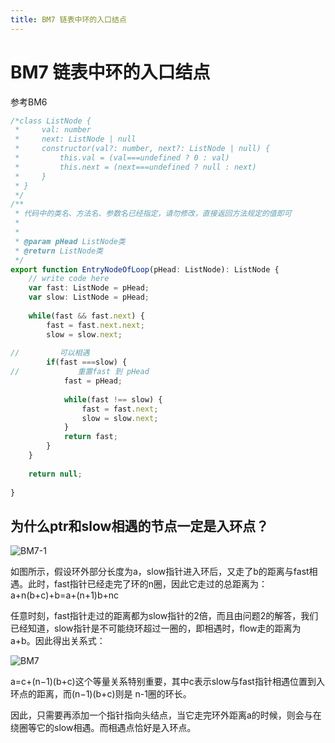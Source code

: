 ```yaml
---
title: BM7 链表中环的入口结点
---
```

# BM7 链表中环的入口结点
参考BM6

```jsx
/*class ListNode {
 *     val: number
 *     next: ListNode | null
 *     constructor(val?: number, next?: ListNode | null) {
 *         this.val = (val===undefined ? 0 : val)
 *         this.next = (next===undefined ? null : next)
 *     }
 * }
 */
/**
 * 代码中的类名、方法名、参数名已经指定，请勿修改，直接返回方法规定的值即可
 *
 * 
 * @param pHead ListNode类 
 * @return ListNode类
 */
export function EntryNodeOfLoop(pHead: ListNode): ListNode {
    // write code here
    var fast: ListNode = pHead;
    var slow: ListNode = pHead;
    
    while(fast && fast.next) {
        fast = fast.next.next;
        slow = slow.next;
        
//         可以相遇
        if(fast ===slow) {
//             重置fast 到 pHead
            fast = pHead;
            
            while(fast !== slow) {
                fast = fast.next;
                slow = slow.next;
            }
            return fast;
        }
    }
    
    return null;
    
}
```

## **为什么ptr和slow相遇的节点一定是入环点？**

![BM7-1](/BM7-1.jpg)

如图所示，假设环外部分长度为a，slow指针进入环后，又走了b的距离与fast相遇。此时，fast指针已经走完了环的n圈，因此它走过的总距离为： a+n(b+c)+b=a+(n+1)b+nc

任意时刻，fast指针走过的距离都为slow指针的2倍，而且由问题2的解答，我们已经知道，slow指针是不可能绕环超过一圈的，即相遇时，flow走的距离为a+b。因此得出关系式：

![BM7](/BM7.svg)

a=c+(n−1)(b+c)这个等量关系特别重要，其中c表示slow与fast指针相遇位置到入环点的距离，而(n−1)(b+c)则是 n-1圈的环长。

因此，只需要再添加一个指针指向头结点，当它走完环外距离a的时候，则会与在绕圈等它的slow相遇。而相遇点恰好是入环点。